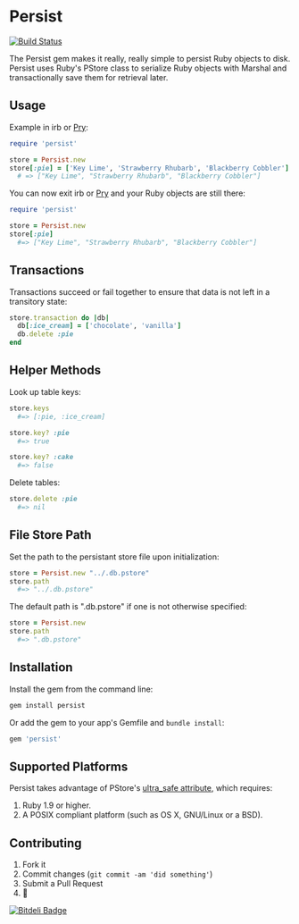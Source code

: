 # Persist
[![Build Status](https://travis-ci.org/havenwood/persist.png?branch=master)](https://travis-ci.org/havenwood/persist)

The Persist gem makes it really, really simple to persist Ruby objects to disk. Persist uses Ruby's PStore class to serialize Ruby objects with Marshal and transactionally save them for retrieval later.

## Usage
Example in irb or [Pry](http://pryrepl.org):
```ruby
require 'persist'

store = Persist.new
store[:pie] = ['Key Lime', 'Strawberry Rhubarb', 'Blackberry Cobbler']
  # => ["Key Lime", "Strawberry Rhubarb", "Blackberry Cobbler"]
```

You can now exit irb or [Pry](http://pryrepl.org) and your Ruby objects are still there:
```ruby
require 'persist'

store = Persist.new
store[:pie]
  #=> ["Key Lime", "Strawberry Rhubarb", "Blackberry Cobbler"]
```

## Transactions
Transactions succeed or fail together to ensure that data is not left in a transitory state:
```ruby
store.transaction do |db|
  db[:ice_cream] = ['chocolate', 'vanilla']
  db.delete :pie
end
```

## Helper Methods
Look up table keys:
```ruby
store.keys
  #=> [:pie, :ice_cream]

store.key? :pie
  #=> true

store.key? :cake
  #=> false
```

Delete tables:
```ruby
store.delete :pie
  #=> nil
```

## File Store Path
Set the path to the persistant store file upon initialization:
```ruby
store = Persist.new "../.db.pstore"
store.path
  #=> "../.db.pstore"
```

The default path is ".db.pstore" if one is not otherwise specified:
```ruby
store = Persist.new
store.path
  #=> ".db.pstore"
```

## Installation
Install the gem from the command line:
```bash
gem install persist
```

Or add the gem to your app's Gemfile and `bundle install`:
```ruby
gem 'persist'
```

## Supported Platforms

Persist takes advantage of PStore's [ultra_safe attribute](http://ruby-doc.org/stdlib-2.0/libdoc/pstore/rdoc/PStore.html#ultra_safe-attribute-method), which requires:

1. Ruby 1.9 or higher.
2. A POSIX compliant platform (such as OS X, GNU/Linux or a BSD).

## Contributing

1. Fork it
2. Commit changes (`git commit -am 'did something'`)
3. Submit a Pull Request
4. :cake:


[![Bitdeli Badge](https://d2weczhvl823v0.cloudfront.net/havenwood/persist/trend.png)](https://bitdeli.com/free "Bitdeli Badge")

